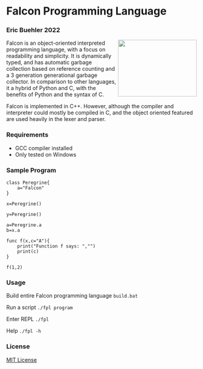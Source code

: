 # Falcon Programming Language
### Eric Buehler 2022 ###

<img src="https://github.com/EricLBuehler/Falcon-Programming-Language/blob/a18101360097063069c242e865a4595219c0f937/logo.jpg" width="208" height="150" align="right" />

Falcon is an object-oriented interpreted programming language, with a focus on readability and simplicity. It is dynamically typed, and has automatic garbage collection based on reference counting and a 3 generation generational garbage collector. In comparison to other languages, it a hybrid of Python and C, with the benefits of Python and the syntax of C.

Falcon is implemented in C++. However, although the compiler and interpreter could mostly be compiled in C, and the object oriented featured are used heavily in the lexer and parser.

### Requirements ###
- GCC compiler installed
- Only tested on Windows

### Sample Program ###
```
class Peregrine{
    a="Falcon"
}

x=Peregrine()

y=Peregrine()

a=Peregrine.a
b=x.a

func f(x,c="A"){
    print("Function f says: ","")
    print(c)
}

f(1,2)
```

### Usage ###
Build entire Falcon programming language
```build.bat```

Run a script
```./fpl program```

Enter REPL
```./fpl```

Help
```./fpl -h```

### License ###
[MIT License](LICENSE)
